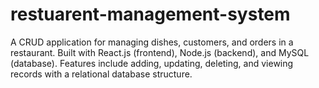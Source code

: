 # restuarent-management-system
A CRUD application for managing dishes, customers, and orders in a restaurant. Built with React.js (frontend), Node.js (backend), and MySQL (database). Features include adding, updating, deleting, and viewing records with a relational database structure.
